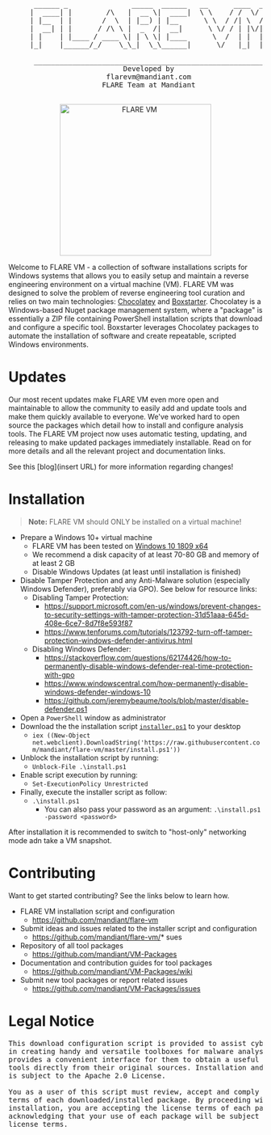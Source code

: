 <pre>
      ______ _               _____  ______   __      ____  __
     |  ____| |        /\   |  __ \|  ____|  \ \    / /  \/  |
     | |__  | |       /  \  | |__) | |__      \ \  / /| \  / |
     |  __| | |      / /\ \ |  _  /|  __|      \ \/ / | |\/| |
     | |    | |____ / ____ \| | \ \| |____      \  /  | |  | |
     |_|    |______/_/    \_\_|  \_\______|      \/   |_|  |_|

      ________________________________________________________
                           Developed by
                       flarevm@mandiant.com
                      FLARE Team at Mandiant
      ________________________________________________________
</pre>

<p align="center">
  <img width="300" height="300" src="flarevm.png?raw=true" alt="FLARE VM"/>
</p>

Welcome to FLARE VM - a collection of software installations scripts for Windows systems that allows you to easily setup and maintain a reverse engineering environment on a virtual machine (VM). FLARE VM was designed to solve the problem of reverse engineering tool curation and relies on two main technologies: [Chocolatey](https://chocolatey.org) and [Boxstarter](https://boxstarter.org). Chocolatey is a Windows-based Nuget package management system, where a "package" is essentially a ZIP file containing PowerShell installation scripts that download and configure a specific tool. Boxstarter leverages Chocolatey packages to automate the installation of software and create repeatable, scripted Windows environments.

Updates
===

Our most recent updates make FLARE VM even more open and maintainable to allow the community to easily add and update tools and make them quickly available to everyone. We've worked hard to open source the packages which detail how to install and configure analysis tools. The FLARE VM project now uses automatic testing, updating, and releasing to make updated packages immediately installable. Read on for more details and all the relevant project and documentation links.

See this [blog](insert URL) for more information regarding changes!

Installation
===

> **Note:** FLARE VM should ONLY be installed on a virtual machine!

* Prepare a Windows 10+ virtual machine
  * FLARE VM has been tested on [Windows 10 1809 x64](https://developer.microsoft.com/en-us/microsoft-edge/tools/vms/)
  * We recommend a disk capacity of at least 70-80 GB and memory of at least 2 GB
  * Disable Windows Updates (at least until installation is finished)
* Disable Tamper Protection and any Anti-Malware solution (especially Windows Defender), preferably via GPO). See below for resource links:
  * Disabling Tamper Protection:
    * https://support.microsoft.com/en-us/windows/prevent-changes-to-security-settings-with-tamper-protection-31d51aaa-645d-408e-6ce7-8d7f8e593f87
    * https://www.tenforums.com/tutorials/123792-turn-off-tamper-protection-windows-defender-antivirus.html
  * Disabling Windows Defender:
    * https://stackoverflow.com/questions/62174426/how-to-permanently-disable-windows-defender-real-time-protection-with-gpo
    * https://www.windowscentral.com/how-permanently-disable-windows-defender-windows-10
    * https://github.com/jeremybeaume/tools/blob/master/disable-defender.ps1
* Open a `PowerShell` window as administrator
* Download the the installation script [`installer.ps1`](https://raw.githubusercontent.com/mandiant/flare-vm/master/install.ps1) to your desktop
  * `iex ((New-Object net.webclient).DownloadString('https://raw.githubusercontent.com/mandiant/flare-vm/master/install.ps1'))`
* Unblock the installation script by running:
  * `Unblock-File .\install.ps1`
* Enable script execution by running:
  * `Set-ExecutionPolicy Unrestricted`
* Finally, execute the installer script as follow:
  * `.\install.ps1`
    * You can also pass your password as an argument: `.\install.ps1 -password <password>`

After installation it is recommended to switch to "host-only" networking mode adn take a VM snapshot.

Contributing
===
Want to get started contributing? See the links below to learn how.
* FLARE VM installation script and configuration
  * https://github.com/mandiant/flare-vm
* Submit ideas and issues related to the installer script and configuration
  * https://github.com/mandiant/flare-vm/* sues
* Repository of all tool packages
  * https://github.com/mandiant/VM-Packages
* Documentation and contribution guides for tool packages
  * https://github.com/mandiant/VM-Packages/wiki
* Submit new tool packages or report related issues
  * https://github.com/mandiant/VM-Packages/issues

Legal Notice
============
<pre>This download configuration script is provided to assist cyber security analysts
in creating handy and versatile toolboxes for malware analysis environments. It
provides a convenient interface for them to obtain a useful set of analysis
tools directly from their original sources. Installation and use of this script
is subject to the Apache 2.0 License.

You as a user of this script must review, accept and comply with the license
terms of each downloaded/installed package. By proceeding with the
installation, you are accepting the license terms of each package, and
acknowledging that your use of each package will be subject to its respective
license terms.
</pre>

